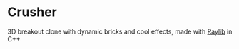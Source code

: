 # Crusher
3D breakout clone with dynamic bricks and cool effects, made with [Raylib](https://github.com/raysan5/raylib) in C++
